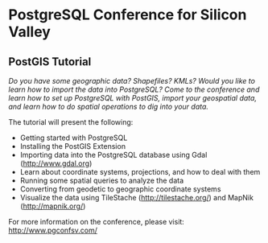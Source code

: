 # PostgreSQL Conference for Silicon Valley 
## PostGIS Tutorial

<i>Do you have some geographic data? Shapefiles? KMLs? Would you like to learn how to import the data into PostgreSQL? Come to the conference and learn how to set up PostgreSQL with PostGIS, import your geospatial data, and learn how to do spatial operations to dig into your data.</i>

The tutorial will present the following: 

- Getting started with PostgreSQL
- Installing the PostGIS Extension
- Importing data into the PostgreSQL database using Gdal (http://www.gdal.org)
- Learn about coordinate systems, projections, and how to deal with them
- Running some spatial queries to analyze the data 
- Converting from geodetic to geographic coordinate systems
- Visualize the data using TileStache (http://tilestache.org/) and MapNik (http://mapnik.org/)

For more information on the conference, please visit: http://www.pgconfsv.com/

